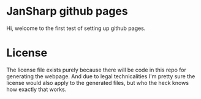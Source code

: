 
# JanSharp github pages

Hi, welcome to the first test of setting up github pages.

# License

The license file exists purely because there will be code in this repo for generating the webpage. And due to legal technicalities I'm pretty sure the license would also apply to the generated files, but who the heck knows how exactly that works.
